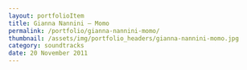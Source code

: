 ```yaml
---
layout: portfolioItem
title: Gianna Nannini – Momo
permalink: /portfolio/gianna-nannini-momo/
thumbnail: /assets/img/portfolio_headers/gianna-nannini-momo.jpg
category: soundtracks
date: 20 November 2011
---
```


